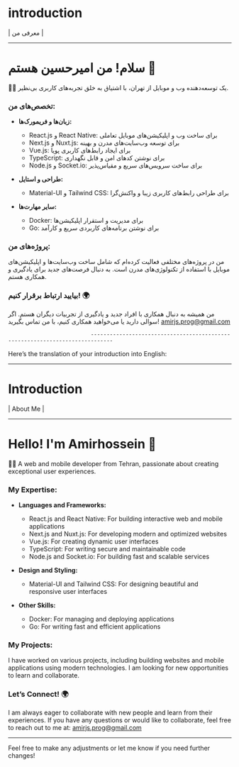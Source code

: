 # introduction
| معرفی من |

---

# سلام! من امیرحسین هستم 👋

👨‍💻 یک توسعه‌دهنده وب و موبایل از تهران، با اشتیاق به خلق تجربه‌های کاربری بی‌نظیر.

### تخصص‌های من:

- **زبان‌ها و فریمورک‌ها:**
  - React.js و React Native: برای ساخت وب و اپلیکیشن‌های موبایل تعاملی
  - Next.js و Nuxt.js: برای توسعه وب‌سایت‌های مدرن و بهینه
  - Vue.js: برای ایجاد رابط‌های کاربری پویا
  - TypeScript: برای نوشتن کدهای امن و قابل نگهداری
  - Node.js و Socket.io: برای ساخت سرویس‌های سریع و مقیاس‌پذیر

- **طراحی و استایل:**
  - Material-UI و Tailwind CSS: برای طراحی رابط‌های کاربری زیبا و واکنش‌گرا

- **سایر مهارت‌ها:**
  - Docker: برای مدیریت و استقرار اپلیکیشن‌ها
  - Go: برای نوشتن برنامه‌های کاربردی سریع و کارآمد

### پروژه‌های من:

من در پروژه‌های مختلفی فعالیت کرده‌ام که شامل ساخت وب‌سایت‌ها و اپلیکیشن‌های موبایل با استفاده از تکنولوژی‌های مدرن است. به دنبال فرصت‌های جدید برای یادگیری و همکاری هستم.

### بیایید ارتباط برقرار کنیم! 🌍

من همیشه به دنبال همکاری با افراد جدید و یادگیری از تجربیات دیگران هستم. اگر سوالی دارید یا می‌خواهید همکاری کنیم، با من تماس بگیرید!
amirjs.prog@gmail.com

                              -----------------------------------------------------------------------------
Here’s the translation of your introduction into English:

---

# Introduction
| About Me |

---

# Hello! I'm Amirhossein 👋

👨‍💻 A web and mobile developer from Tehran, passionate about creating exceptional user experiences.

### My Expertise:

- **Languages and Frameworks:**
  - React.js and React Native: For building interactive web and mobile applications
  - Next.js and Nuxt.js: For developing modern and optimized websites
  - Vue.js: For creating dynamic user interfaces
  - TypeScript: For writing secure and maintainable code
  - Node.js and Socket.io: For building fast and scalable services

- **Design and Styling:**
  - Material-UI and Tailwind CSS: For designing beautiful and responsive user interfaces

- **Other Skills:**
  - Docker: For managing and deploying applications
  - Go: For writing fast and efficient applications

### My Projects:

I have worked on various projects, including building websites and mobile applications using modern technologies. I am looking for new opportunities to learn and collaborate.

### Let’s Connect! 🌍

I am always eager to collaborate with new people and learn from their experiences. If you have any questions or would like to collaborate, feel free to reach out to me at:
amirjs.prog@gmail.com

--- 

Feel free to make any adjustments or let me know if you need further changes!
